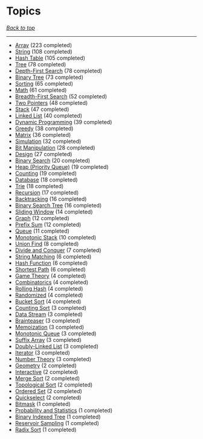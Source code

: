 # Topics

*[Back to top](<../README.md>)*

------

- [Array](<by_topic/Array.md>) (223 completed)
- [String](<by_topic/String.md>) (108 completed)
- [Hash Table](<by_topic/Hash Table.md>) (105 completed)
- [Tree](<by_topic/Tree.md>) (78 completed)
- [Depth-First Search](<by_topic/Depth-First Search.md>) (78 completed)
- [Binary Tree](<by_topic/Binary Tree.md>) (73 completed)
- [Sorting](<by_topic/Sorting.md>) (65 completed)
- [Math](<by_topic/Math.md>) (61 completed)
- [Breadth-First Search](<by_topic/Breadth-First Search.md>) (52 completed)
- [Two Pointers](<by_topic/Two Pointers.md>) (48 completed)
- [Stack](<by_topic/Stack.md>) (47 completed)
- [Linked List](<by_topic/Linked List.md>) (40 completed)
- [Dynamic Programming](<by_topic/Dynamic Programming.md>) (39 completed)
- [Greedy](<by_topic/Greedy.md>) (38 completed)
- [Matrix](<by_topic/Matrix.md>) (36 completed)
- [Simulation](<by_topic/Simulation.md>) (32 completed)
- [Bit Manipulation](<by_topic/Bit Manipulation.md>) (28 completed)
- [Design](<by_topic/Design.md>) (27 completed)
- [Binary Search](<by_topic/Binary Search.md>) (20 completed)
- [Heap (Priority Queue)](<by_topic/Heap (Priority Queue).md>) (19 completed)
- [Counting](<by_topic/Counting.md>) (19 completed)
- [Database](<by_topic/Database.md>) (18 completed)
- [Trie](<by_topic/Trie.md>) (18 completed)
- [Recursion](<by_topic/Recursion.md>) (17 completed)
- [Backtracking](<by_topic/Backtracking.md>) (16 completed)
- [Binary Search Tree](<by_topic/Binary Search Tree.md>) (16 completed)
- [Sliding Window](<by_topic/Sliding Window.md>) (14 completed)
- [Graph](<by_topic/Graph.md>) (12 completed)
- [Prefix Sum](<by_topic/Prefix Sum.md>) (12 completed)
- [Queue](<by_topic/Queue.md>) (11 completed)
- [Monotonic Stack](<by_topic/Monotonic Stack.md>) (10 completed)
- [Union Find](<by_topic/Union Find.md>) (8 completed)
- [Divide and Conquer](<by_topic/Divide and Conquer.md>) (7 completed)
- [String Matching](<by_topic/String Matching.md>) (6 completed)
- [Hash Function](<by_topic/Hash Function.md>) (6 completed)
- [Shortest Path](<by_topic/Shortest Path.md>) (6 completed)
- [Game Theory](<by_topic/Game Theory.md>) (4 completed)
- [Combinatorics](<by_topic/Combinatorics.md>) (4 completed)
- [Rolling Hash](<by_topic/Rolling Hash.md>) (4 completed)
- [Randomized](<by_topic/Randomized.md>) (4 completed)
- [Bucket Sort](<by_topic/Bucket Sort.md>) (4 completed)
- [Counting Sort](<by_topic/Counting Sort.md>) (3 completed)
- [Data Stream](<by_topic/Data Stream.md>) (3 completed)
- [Brainteaser](<by_topic/Brainteaser.md>) (3 completed)
- [Memoization](<by_topic/Memoization.md>) (3 completed)
- [Monotonic Queue](<by_topic/Monotonic Queue.md>) (3 completed)
- [Suffix Array](<by_topic/Suffix Array.md>) (3 completed)
- [Doubly-Linked List](<by_topic/Doubly-Linked List.md>) (3 completed)
- [Iterator](<by_topic/Iterator.md>) (3 completed)
- [Number Theory](<by_topic/Number Theory.md>) (3 completed)
- [Geometry](<by_topic/Geometry.md>) (2 completed)
- [Interactive](<by_topic/Interactive.md>) (2 completed)
- [Merge Sort](<by_topic/Merge Sort.md>) (2 completed)
- [Topological Sort](<by_topic/Topological Sort.md>) (2 completed)
- [Ordered Set](<by_topic/Ordered Set.md>) (2 completed)
- [Quickselect](<by_topic/Quickselect.md>) (2 completed)
- [Bitmask](<by_topic/Bitmask.md>) (1 completed)
- [Probability and Statistics](<by_topic/Probability and Statistics.md>) (1 completed)
- [Binary Indexed Tree](<by_topic/Binary Indexed Tree.md>) (1 completed)
- [Reservoir Sampling](<by_topic/Reservoir Sampling.md>) (1 completed)
- [Radix Sort](<by_topic/Radix Sort.md>) (1 completed)
